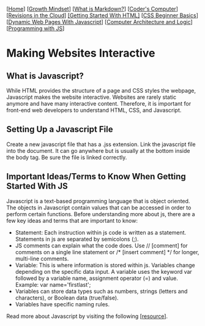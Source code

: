 [[Home](README.md)] [[Growth Mindset](growthmindset.md)] [[What is Markdown?](learning_markdown.md)] [[Coder's Computer](coders_computer.md)] [[Revisions in the Cloud](revisions_in_the_cloud.md)] [[Getting Started With HTML]](gettingstartedwithhtml.md) [[CSS Beginner Basics](css_basics.md)] [[Dynamic Web Pages With Javascript](dynamic_webpages_with_javascript.md)] [[Computer Architecture and Logic](computer_architecture_and_logic.md)] [[Programming with JS](programming_with_javascript.md)]
# Making Websites Interactive

## What is Javascript? 
While HTML provides the structure of a page and CSS styles the webpage, Javascript makes the website interactive.  Websites are rarely static anymore and have many interactive content.  Therefore, it is important for front-end web developers to understand HTML, CSS, and Javascript.  

## Setting Up a Javascript File
Create a new javascript file that has a .jss extension. Link the javascript file into the document.  It can go anywhere but is usually at the bottom inside the body tag.  Be sure the file is linked correctly.

## Important Ideas/Terms to Know When Getting Started With JS
Javascript is a text-based programming language that is object oriented.  The objects in Javascript contain values that can be accessed in order to perform certain functions.  Before understanding more about js, there are a few key ideas and terms that are important to know:
- Statement: Each instruction within js code is written as a statement.  Statements in js are separated by semicolons (;).
- JS comments can explain what the code does.  Use // [comment] for comments on a single line statement or /* [insert comment] */ for longer, multi-line comments.
- Variable: This is where information is stored within js.  Variables change depending on the specific data input.  A variable uses the keyword var followed by a variable name, assignment operator (=) and value.  Example: var name='firstlast';
- Variables can store data types such as numbers, strings (letters and characters), or Boolean data (true/false).
- Variables have specific naming rules.

Read more about Javascript by visiting the following [[resource](https://developer.mozilla.org/en-US/docs/Web/JavaScript/Guide/Grammar_and_types)].